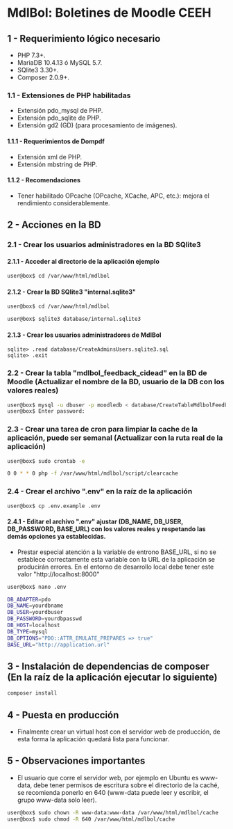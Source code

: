 # MdlBol: Boletines de Moodle CEEH

## 1 - Requerimiento lógico necesario
- PHP 7.3+.
- MariaDB 10.4.13 ó MySQL 5.7.
- SQlite3 3.30+.
- Composer 2.0.9+. 

### 1.1 - Extensiones de PHP habilitadas
- Extensión pdo_mysql de PHP.
- Extensión pdo_sqlite de PHP.
- Extensión gd2 (GD) (para procesamiento de imágenes).

#### 1.1.1 - Requerimientos de Dompdf
- Extensión xml de PHP.
- Extensión mbstring de PHP.
 
#### 1.1.2 - Recomendaciones 
- Tener habilitado OPcache (OPcache, XCache, APC, etc.): mejora el rendimiento considerablemente.

## 2 - Acciones en la BD

### 2.1 - Crear los usuarios administradores en la BD SQlite3

#### 2.1.1 - Acceder al directorio de la aplicación ejemplo
```bash
user@box$ cd /var/www/html/mdlbol
```
#### 2.1.2 - Crear la BD SQlite3 "internal.sqlite3"
```bash
user@box$ cd /var/www/html/mdlbol

user@box$ sqlite3 database/internal.sqlite3
```
#### 2.1.3 - Crear los usuarios administradores de MdlBol
```sqlite3
sqlite> .read database/CreateAdminsUsers.sqlite3.sql
sqlite> .exit
```
### 2.2 - Crear la tabla "mdlbol_feedback_cidead" en la BD de Moodle (Actualizar el nombre de la BD, usuario de la DB con los valores reales)
```bash
user@box$ mysql -u dbuser -p moodledb < database/CreateTableMdlbolFeedbackCidead.mariadb.sql
user@box$ Enter password: 
```
### 2.3 - Crear una tarea de cron para limpiar la cache de la aplicación, puede ser semanal (Actualizar con la ruta real de la aplicación)
```bash
user@box$ sudo crontab -e

0 0 * * 0 php -f /var/www/html/mdlbol/script/clearcache
```
### 2.4 - Crear el archivo ".env" en la raíz de la aplicación
```bash
user@box$ cp .env.example .env
```
#### 2.4.1 - Editar el archivo ".env" ajustar (DB_NAME, DB_USER, DB_PASSWORD, BASE_URL) con los valores reales y respetando las demás opciones ya establecidas.

* Prestar especial atención a la variable de entrono BASE_URL, si no se establece correctamente esta variable con la URL de la aplicación se producirán errores. En el entorno de desarrollo local debe tener este valor "http://localhost:8000"


```bash
user@box$ nano .env
```
```bash
DB_ADAPTER=pdo
DB_NAME=yourdbname
DB_USER=yourdbuser
DB_PASSWORD=yourdbpasswd
DB_HOST=localhost
DB_TYPE=mysql
DB_OPTIONS="PDO::ATTR_EMULATE_PREPARES => true"
BASE_URL="http://application.url"
```

## 3 - Instalación de dependencias de composer (En la raíz de la aplicación ejecutar lo siguiente)
```bash
composer install
```
## 4 - Puesta en producción
- Finalmente crear un virtual host con el servidor web de producción, de esta forma la aplicación quedará lista para funcionar.

## 5 - Observaciones importantes
- El usuario que corre el servidor web, por ejemplo en Ubuntu es www-data, debe tener permisos de escritura sobre el directorio de la caché, se recomienda ponerlo en 640 (www-data puede leer y escribir, el grupo www-data solo leer).
```bash
user@box$ sudo chown -R www-data:www-data /var/www/html/mdlbol/cache
user@box$ sudo chmod -R 640 /var/www/html/mdlbol/cache
```